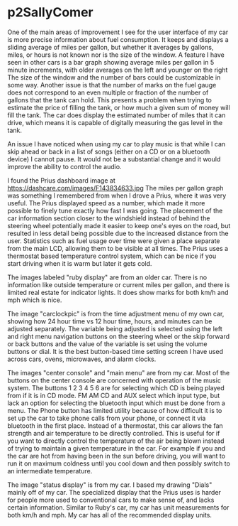 # p2SallyComer

One of the main areas of improvement I see for the user interface of my car is more precise information about fuel consumption.
It keeps and displays a sliding average of miles per gallon, but whether it averages by gallons, miles, or hours is not known nor is the size of the window.
A feature I have seen in other cars is a bar graph showing average miles per gallon in 5 minute increments, with older averages on the left and younger on the right
The size of the window and the number of bars could be customizable in some way.
Another issue is that the number of marks on the fuel gauge does not correspond to an even multiple or fraction of the number of gallons that the tank can hold.
This presents a problem when trying to estimate the price of filling the tank, or how much a given sum of money will fill the tank.
The car does display the estimated number of miles that it can drive, which means it is capable of digitally measuring the gas level in the tank.

An issue I have noticed when using my car to play music is that while I can skip ahead or back in a list of songs (either on a CD or on a bluetooth device) I cannot pause.
It would not be a substantial change and it would improve the ability to control the audio.

I found the Prius dashboard image at https://dashcare.com/images/F143834633.jpg
The miles per gallon graph was something I remembered from when I drove a Prius, where it was very useful.
The Prius displayed speed as a number, which made it more possible to finely tune exactly how fast I was going.
The placement of the car information section closer to the windshield instead of behind the steering wheel potentially made it easier to keep one's eyes on the road, but resulted in less detail being possible due to the increased distance from the user. Statistics such as fuel usage over time were given a place separate from the main LCD, allowing them to be visible at all times.
The Prius uses a thermostat based temperature control system, which can be nice if you start driving when it is warm but later it gets cold.

The images labeled "ruby display" are from an older car. There is no information like outside temperature or current miles per gallon, and there is limited real estate for indicator lights. It does show marks for both km/h and mph which is nice.

The image "carclockpic" is from the time adjustment menu of my own car, showing how 24 hour time vs 12 hour time, hours, and minutes can be adjusted separately. The variable being adjusted is selected using the left and right menu navigation buttons on the steering wheel or the skip forward or back buttons and the value of the variable is set using the volume buttons or dial. It is the best button-based time setting screen I have used across cars, ovens, microwaves, and alarm clocks.

The images "center console" and "main menu" are from my car.
Most of the buttons on the center console are concerned with operation of the music system.
The buttons 1 2 3 4 5 6 are for selecting which CD is being played from if it is in CD mode.
FM AM CD and AUX select which input type, but lack an option for selecting the bluetooth input which must be done from a menu.
The Phone button has limited utility because of how difficult it is to set up the car to take phone calls from your phone, or connect it via bluetooth in the first place.
Instead of a thermostat, this car allows the fan strength and air temperature to be directly controlled. This is useful for if you want to directly control the temperature of the air being blown instead of trying to maintain a given temperature in the car. For example if you and the car are hot from having been in the sun before driving, you will want to run it on maximum coldness until you cool down and then possibly switch to an intermediate temperature. 

The image "status display" is from my car.
I based my drawing "Dials" mainly off of my car.
The specialized display that the Prius uses is harder for people more used to conventional cars to make sense of, and lacks certain information.
Similar to Ruby's car, my car has unit measurements for both km/h and mph.
My car has all of the recommended display units.

